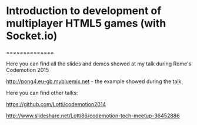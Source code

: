 # Introduction to development of multiplayer HTML5 games (with Socket.io)
==============

Here you can find all the slides and demos showed at my talk during Rome's Codemotion 2015

http://pong4.eu-gb.mybluemix.net - the example showed during the talk



Here you can find other talks:

https://github.com/Lotti/codemotion2014

http://www.slideshare.net/Lotti86/codemotion-tech-meetup-36452886
